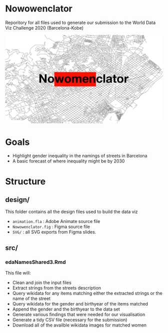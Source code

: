 # Nowowenclator
Reporitory for all files used to generate our submission to the World Data Viz Challenge 2020 (Barcelona-Kobe)

![Nowomenclator Title](Nowomenclator-illustration.png)

# Goals
- Highlight gender inequality in the namings of streets in Barcelona
- A basic forecast of where inequality might be by 2030

# Structure

## design/
This folder contains all the design files used to build the data viz
- `animation.fla` : Adobe Animate source file
- `Nowowenclator.fig` : Figma source file
- `SVG/` : all SVG exports from Figma slides.

## src/
### edaNamesShared3.Rmd
This file will:
- Clean and join the input files
- Extract strings from the streets description
- Query wikidata for any items matching either the extracted strings or the name of the street
- Query wikidata for the gender and birthyear of the items matched
- Append the gender and the birthyear to the data set
- Generate various findings that were needed for our visualisation
- Generate a tidy CSV file (necessary for the submission)
- Download all of the availble wikidata images for matched women
